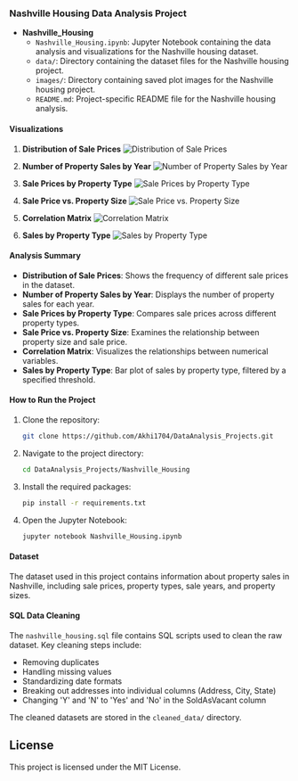 ### Nashville Housing Data Analysis Project

- **Nashville_Housing**
  - `Nashville_Housing.ipynb`: Jupyter Notebook containing the data analysis and visualizations for the Nashville housing dataset.
  - `data/`: Directory containing the dataset files for the Nashville housing project.
  - `images/`: Directory containing saved plot images for the Nashville housing project.
  - `README.md`: Project-specific README file for the Nashville housing analysis.

#### Visualizations

1. **Distribution of Sale Prices**
   ![Distribution of Sale Prices](Nashville_Housing/images/sale_price_distribution.png)

2. **Number of Property Sales by Year**
   ![Number of Property Sales by Year](Nashville_Housing/images/sales_by_year.png)

3. **Sale Prices by Property Type**
   ![Sale Prices by Property Type](Nashville_Housing/images/sale_prices_by_property_type.png)

4. **Sale Price vs. Property Size**
   ![Sale Price vs. Property Size](Nashville_Housing/images/sale_price_vs_property_size.png)

5. **Correlation Matrix**
   ![Correlation Matrix](Nashville_Housing/images/correlation_matrix.png)

6. **Sales by Property Type**
   ![Sales by Property Type](Nashville_Housing/images/sales_by_property_type.png)

#### Analysis Summary

- **Distribution of Sale Prices**: Shows the frequency of different sale prices in the dataset.
- **Number of Property Sales by Year**: Displays the number of property sales for each year.
- **Sale Prices by Property Type**: Compares sale prices across different property types.
- **Sale Price vs. Property Size**: Examines the relationship between property size and sale price.
- **Correlation Matrix**: Visualizes the relationships between numerical variables.
- **Sales by Property Type**: Bar plot of sales by property type, filtered by a specified threshold.

#### How to Run the Project

1. Clone the repository:
   ```bash
   git clone https://github.com/Akhi1704/DataAnalysis_Projects.git
   ```
2. Navigate to the project directory:
   ```bash
   cd DataAnalysis_Projects/Nashville_Housing
   ```
3. Install the required packages:
   ```bash
   pip install -r requirements.txt
   ```
4. Open the Jupyter Notebook:
   ```bash
   jupyter notebook Nashville_Housing.ipynb
   ```

#### Dataset

The dataset used in this project contains information about property sales in Nashville, including sale prices, property types, sale years, and property sizes.


#### SQL Data Cleaning

The `nashville_housing.sql` file contains SQL scripts used to clean the raw dataset. Key cleaning steps include:
- Removing duplicates
- Handling missing values
- Standardizing date formats
- Breaking out addresses into individual columns (Address, City, State)
- Changing 'Y' and 'N' to 'Yes' and 'No' in the SoldAsVacant column

The cleaned datasets are stored in the `cleaned_data/` directory.


## License

This project is licensed under the MIT License.

```

